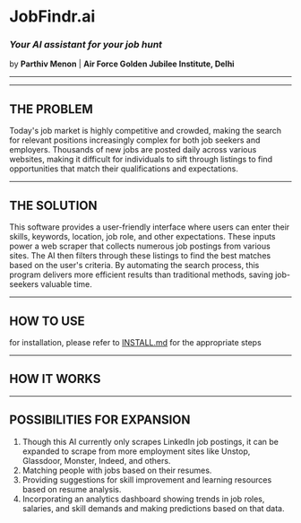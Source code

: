 # JobFindr.ai
### ***Your AI assistant for your job hunt***

by **Parthiv Menon** | **Air Force Golden Jubilee Institute, Delhi**

---
---
## THE PROBLEM

Today's job market is highly competitive and crowded, making the search for relevant positions increasingly complex for both job seekers and employers. Thousands of new jobs are posted daily across various websites, making it difficult for individuals to sift through listings to find opportunities that match their qualifications and expectations.

---
## THE SOLUTION

This software provides a user-friendly interface where users can enter their skills, keywords, location, job role, and other expectations. These inputs power a web scraper that collects numerous job postings from various sites. The AI then filters through these listings to find the best matches based on the user's criteria. By automating the search process, this program delivers more efficient results than traditional methods, saving job-seekers valuable time.

---
## HOW TO USE
for installation, please refer to [INSTALL.md](./INSTALL.md) for the appropriate steps

---
## HOW IT WORKS

---
## POSSIBILITIES FOR EXPANSION

1. Though this AI currently only scrapes LinkedIn job postings, it can be expanded to scrape from more employment sites like Unstop, Glassdoor, Monster, Indeed, and others.
2. Matching people with jobs based on their resumes.
3. Providing suggestions for skill improvement and learning resources based on resume analysis.
4. Incorporating an analytics dashboard showing trends in job roles, salaries, and skill demands and making predictions based on that data.